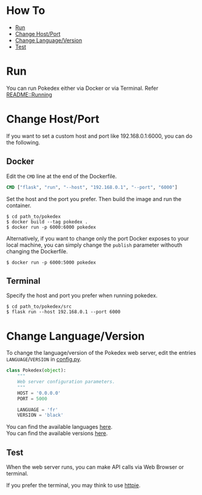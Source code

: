 # How To
- [Run](#run)
- [Change Host/Port](#change-hostport)
- [Change Language/Version](#change-languageversion)
- [Test](#test)

# Run
You can run Pokedex either via Docker or via Terminal. 
Refer [README::Running](README.md#running)

# Change Host/Port
If you want to set a custom host and port like 192.168.0.1:6000, you can do the following.

## Docker 
Edit the `CMD` line at the end of the Dockerfile.
```dockerfile
CMD ["flask", "run", "--host", "192.168.0.1", "--port", "6000"]
```
Set the host and the port you prefer.
Then build the image and run the container.
```shell
$ cd path_to/pokedex
$ docker build --tag pokedex .
$ docker run -p 6000:6000 pokedex
```

Alternatively, if you want to change only the port Docker exposes to your local machine,
you can simply change the `publish` parameter withouth changing the Dockerfile. 
```shell
$ docker run -p 6000:5000 pokedex
```

## Terminal
Specify the host and port you prefer when running pokedex.
```shell
$ cd path_to/pokedex/src
$ flask run --host 192.168.0.1 --port 6000
```

# Change Language/Version
To change the language/version of the Pokedex web server, 
edit the entries `LANGUAGE`/`VERSION` in [config.py](config.py).
```python
class Pokedex(object):
    """
    Web server configuration parameters.
    """
    HOST = '0.0.0.0'
    PORT = 5000

    LANGUAGE = 'fr'
    VERSION = 'black'
```

You can find the available languages [here](https://pokeapi.co/api/v2/language/). \
You can find the available versions [here](https://pokeapi.co/api/v2/version/).


## Test
When the web server runs, you can make API calls via Web Browser or terminal.

If you prefer the terminal, you may think to use [httpie](https://httpie.io/).
